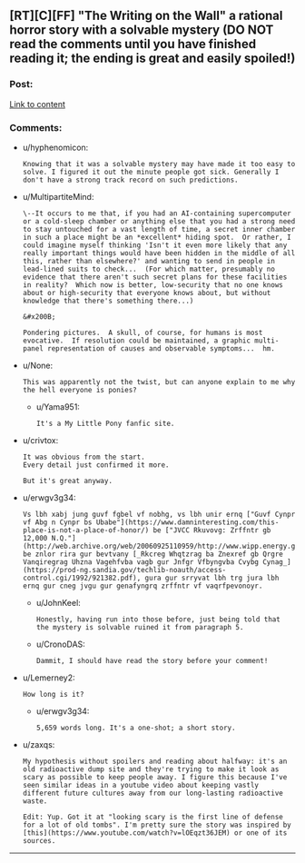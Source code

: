 ## [RT][C][FF] "The Writing on the Wall" a rational horror story with a solvable mystery (DO NOT read the comments until you have finished reading it; the ending is great and easily spoiled!)

### Post:

[Link to content](https://www.fimfiction.net/story/42409/the-writing-on-the-wall)

### Comments:

- u/hyphenomicon:
  ```
  Knowing that it was a solvable mystery may have made it too easy to solve. I figured it out the minute people got sick. Generally I don't have a strong track record on such predictions.
  ```

- u/MultipartiteMind:
  ```
  \--It occurs to me that, if you had an AI-containing supercomputer or a cold-sleep chamber or anything else that you had a strong need to stay untouched for a vast length of time, a secret inner chamber in such a place might be an *excellent* hiding spot.  Or rather, I could imagine myself thinking 'Isn't it even more likely that any really important things would have been hidden in the middle of all this, rather than elsewhere?' and wanting to send in people in lead-lined suits to check...  (For which matter, presumably no evidence that there aren't such secret plans for these facilities in reality?  Which now is better, low-security that no one knows about or high-security that everyone knows about, but without knowledge that there's something there...)

  &#x200B;

  Pondering pictures.  A skull, of course, for humans is most evocative.  If resolution could be maintained, a graphic multi-panel representation of causes and observable symptoms...  hm.
  ```

- u/None:
  ```
  This was apparently not the twist, but can anyone explain to me why the hell everyone is ponies?
  ```

  - u/Yama951:
    ```
    It's a My Little Pony fanfic site.
    ```

- u/crivtox:
  ```
  It was obvious from the start.
  Every detail just confirmed it more.

  But it's great anyway.
  ```

- u/erwgv3g34:
  ```
  Vs lbh xabj jung guvf fgbel vf nobhg, vs lbh unir ernq ["Guvf Cynpr vf Abg n Cynpr bs Ubabe"](https://www.damninteresting.com/this-place-is-not-a-place-of-honor/) be ["JVCC Rkuvovg: Zrffntr gb 12,000 N.Q."](http://web.archive.org/web/20060925110959/http://www.wipp.energy.gov/picsprog/articles/wipp%20exhibit%20message%20to%2012,000%20a_d.htm) be znlor rira gur bevtvany [_Rkcreg Whqtzrag ba Znexref gb Qrgre Vanqiregrag Uhzna Vagehfvba vagb gur Jnfgr Vfbyngvba Cvybg Cynag_](https://prod-ng.sandia.gov/techlib-noauth/access-control.cgi/1992/921382.pdf), gura gur srryvat lbh trg jura lbh ernq gur cneg jvgu gur genafyngrq zrffntr vf vaqrfpevonoyr.
  ```

  - u/JohnKeel:
    ```
    Honestly, having run into those before, just being told that the mystery is solvable ruined it from paragraph 5.
    ```

  - u/CronoDAS:
    ```
    Dammit, I should have read the story before your comment!
    ```

- u/Lemerney2:
  ```
  How long is it?
  ```

  - u/erwgv3g34:
    ```
    5,659 words long. It's a one-shot; a short story.
    ```

- u/zaxqs:
  ```
  My hypothesis without spoilers and reading about halfway: it's an old radioactive dump site and they're trying to make it look as scary as possible to keep people away. I figure this because I've seen similar ideas in a youtube video about keeping vastly different future cultures away from our long-lasting radioactive waste.

  Edit: Yup. Got it at "looking scary is the first line of defense for a lot of old tombs". I'm pretty sure the story was inspired by [this](https://www.youtube.com/watch?v=lOEqzt36JEM) or one of its sources.
  ```

---

